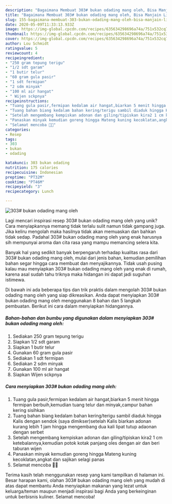 ```yaml
---
description: "Bagaimana Membuat 303# bukan odading mang oleh, Bisa Manjain Lidah"
title: "Bagaimana Membuat 303# bukan odading mang oleh, Bisa Manjain Lidah"
slug: 155-bagaimana-membuat-303-bukan-odading-mang-oleh-bisa-manjain-lidah
date: 2020-05-09T11:33:13.933Z
image: https://img-global.cpcdn.com/recipes/635634298696a74a/751x532cq70/303-bukan-odading-mang-oleh-foto-resep-utama.jpg
thumbnail: https://img-global.cpcdn.com/recipes/635634298696a74a/751x532cq70/303-bukan-odading-mang-oleh-foto-resep-utama.jpg
cover: https://img-global.cpcdn.com/recipes/635634298696a74a/751x532cq70/303-bukan-odading-mang-oleh-foto-resep-utama.jpg
author: Lou Schmidt
ratingvalue: 5
reviewcount: 4
recipeingredient:
- "250 gram tepung terigu"
- "1/2 sdt garam"
- "1 butir telur"
- "60 gram gula pasir"
- "1 sdt fermipan"
- "2 sdm minyak"
- "100 ml air hangat"
- " Wijen sckpnya"
recipeinstructions:
- "Tuang gula pasir,fermipan kedalam air hangat,biarkan 5 menit hingga fermipan berbuih,kemudian tuang telur dan minyak,campur bahan kering sisihkan"
- "Tuang bahan biang kedalam bahan kering/terigu sambil diaduk hingga Kalis dengan sendok (saya dimikser)setelah Kalis biarkan adonan kurang lebih 1 jam hingga mengembang dua kali lipat tutup adaonan dengan serbet"
- "Setelah mengembang kempiskan adonan dan giling/tipiskan kira2 1 cm ketebalannya,kemudian potok kotak panjang oles dengan air dan beri taburan wijen"
- "Panaskan minyak kemudian goreng hingga Mateng kuning kecoklatan,angkat dan sajikan selagi panas"
- "Selamat mencoba 🙏🥰"
categories:
- Resep
tags:
- 303
- bukan
- odading

katakunci: 303 bukan odading 
nutrition: 175 calories
recipecuisine: Indonesian
preptime: "PT32M"
cooktime: "PT46M"
recipeyield: "3"
recipecategory: Lunch

---
```



![303# bukan odading mang oleh](https://img-global.cpcdn.com/recipes/635634298696a74a/751x532cq70/303-bukan-odading-mang-oleh-foto-resep-utama.jpg)

Lagi mencari inspirasi resep 303# bukan odading mang oleh yang unik? Cara menyiapkannya memang tidak terlalu sulit namun tidak gampang juga. Jika keliru mengolah maka hasilnya tidak akan memuaskan dan bahkan tidak sedap. Padahal 303# bukan odading mang oleh yang enak harusnya sih mempunyai aroma dan cita rasa yang mampu memancing selera kita.



Banyak hal yang sedikit banyak berpengaruh terhadap kualitas rasa dari 303# bukan odading mang oleh, mulai dari jenis bahan, kemudian pemilihan bahan segar hingga cara membuat dan menyajikannya. Tidak usah pusing kalau mau menyiapkan 303# bukan odading mang oleh yang enak di rumah, karena asal sudah tahu triknya maka hidangan ini dapat jadi suguhan istimewa.


Di bawah ini ada beberapa tips dan trik praktis dalam mengolah 303# bukan odading mang oleh yang siap dikreasikan. Anda dapat menyiapkan 303# bukan odading mang oleh menggunakan 8 bahan dan 5 langkah pembuatan. Berikut ini cara dalam menyiapkan hidangannya.

<!--inarticleads1-->

##### Bahan-bahan dan bumbu yang digunakan dalam menyiapkan 303# bukan odading mang oleh:

1. Sediakan 250 gram tepung terigu
1. Siapkan 1/2 sdt garam
1. Siapkan 1 butir telur
1. Gunakan 60 gram gula pasir
1. Sediakan 1 sdt fermipan
1. Sediakan 2 sdm minyak
1. Gunakan 100 ml air hangat
1. Siapkan  Wijen sckpnya




<!--inarticleads2-->

##### Cara menyiapkan 303# bukan odading mang oleh:

1. Tuang gula pasir,fermipan kedalam air hangat,biarkan 5 menit hingga fermipan berbuih,kemudian tuang telur dan minyak,campur bahan kering sisihkan
1. Tuang bahan biang kedalam bahan kering/terigu sambil diaduk hingga Kalis dengan sendok (saya dimikser)setelah Kalis biarkan adonan kurang lebih 1 jam hingga mengembang dua kali lipat tutup adaonan dengan serbet
1. Setelah mengembang kempiskan adonan dan giling/tipiskan kira2 1 cm ketebalannya,kemudian potok kotak panjang oles dengan air dan beri taburan wijen
1. Panaskan minyak kemudian goreng hingga Mateng kuning kecoklatan,angkat dan sajikan selagi panas
1. Selamat mencoba 🙏🥰




Terima kasih telah menggunakan resep yang kami tampilkan di halaman ini. Besar harapan kami, olahan 303# bukan odading mang oleh yang mudah di atas dapat membantu Anda menyiapkan makanan yang lezat untuk keluarga/teman maupun menjadi inspirasi bagi Anda yang berkeinginan untuk berbisnis kuliner. Selamat mencoba!
